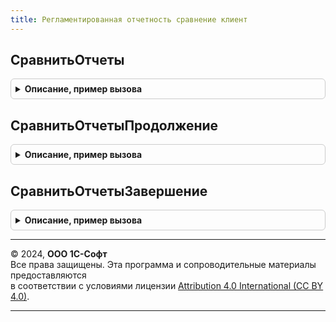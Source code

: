 ```yaml
---
title: Регламентированная отчетность сравнение клиент
---
```



## СравнитьОтчеты
<details style="margin: 1em 0; padding: 0.5em; border: 1px solid #ccc; border-radius: 6px;">

<summary style="font-weight: bold; cursor: pointer;">Описание, пример вызова</summary>

```bsl

// Выполняет сравнение данных двух регламентированных отчетов и выводит форму
// с результатами сравнения показателей этих отчетов.
//
// Параметры:
//  Форма  - Форма клиентского приложения - Форма регламентированного отчета.
//
Процедура СравнитьОтчеты(Форма) Экспорт
```

Пример вызова
```bsl
РегламентированнаяОтчетностьСравнениеКлиент.СравнитьОтчеты(Форма) 
```
</details>

## СравнитьОтчетыПродолжение
<details style="margin: 1em 0; padding: 0.5em; border: 1px solid #ccc; border-radius: 6px;">

<summary style="font-weight: bold; cursor: pointer;">Описание, пример вызова</summary>

```bsl

// Смотрите описание процедуры "СравнитьОтчеты(Форма)".
//
Процедура СравнитьОтчетыПродолжение(Результат, ДополнительныеПараметры) Экспорт
```

Пример вызова
```bsl
РегламентированнаяОтчетностьСравнениеКлиент.СравнитьОтчетыПродолжение(Результат, ДополнительныеПараметры) 
```
</details>

## СравнитьОтчетыЗавершение
<details style="margin: 1em 0; padding: 0.5em; border: 1px solid #ccc; border-radius: 6px;">

<summary style="font-weight: bold; cursor: pointer;">Описание, пример вызова</summary>

```bsl

// Смотрите описание процедуры "СравнитьОтчеты(Форма)".
//
Процедура СравнитьОтчетыЗавершение(РезультатСравнения, ДополнительныеПараметры) Экспорт
```

Пример вызова
```bsl
РегламентированнаяОтчетностьСравнениеКлиент.СравнитьОтчетыЗавершение(РезультатСравнения, ДополнительныеПараметры) 
```
</details>

---

© 2024, **ООО 1С-Софт**  
Все права защищены. Эта программа и сопроводительные материалы предоставляются  
в соответствии с условиями лицензии [Attribution 4.0 International (CC BY 4.0)](https://creativecommons.org/licenses/by/4.0/legalcode).

---
